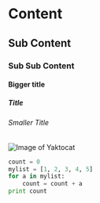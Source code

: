 # Content
## Sub Content
### Sub Sub Content
#### Bigger title
##### Title
###### Smaller Title

![Image of Yaktocat](https://octodex.github.com/images/yaktocat.png)

``` python
count = 0
mylist = [1, 2, 3, 4, 5]
for a in mylist:
    count = count + a
print count
```
